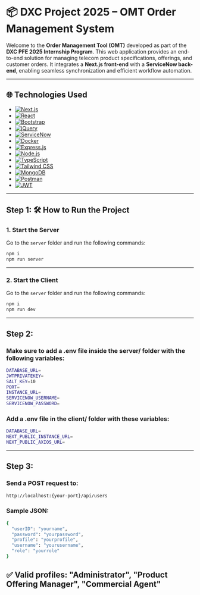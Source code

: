 <a id="readme-top"></a>


# 📦 DXC Project 2025 – OMT Order Management System

Welcome to the **Order Management Tool (OMT)** developed as part of the **DXC PFE 2025 Internship Program**. This web application provides an end-to-end solution for managing telecom product specifications, offerings, and customer orders. It integrates a **Next.js front-end** with a **ServiceNow back-end**, enabling seamless synchronization and efficient workflow automation.

---

## 🌐 Technologies Used

* [![Next.js](https://img.shields.io/badge/Next.js-black?style=for-the-badge&logo=next.js&logoColor=white)](https://nextjs.org/)
* [![React](https://img.shields.io/badge/React-blue?style=for-the-badge&logo=react&logoColor=white)](https://reactjs.org/)
* [![Bootstrap](https://img.shields.io/badge/Bootstrap-purple?style=for-the-badge&logo=bootstrap&logoColor=white)](https://getbootstrap.com/)
* [![jQuery](https://img.shields.io/badge/jQuery-lightblue?style=for-the-badge&logo=jquery&logoColor=white)](https://jquery.com/)
* [![ServiceNow](https://img.shields.io/badge/ServiceNow-green?style=for-the-badge&logo=servicenow&logoColor=white)](https://www.servicenow.com/)
* [![Docker](https://img.shields.io/badge/Docker-blue?style=for-the-badge&logo=docker&logoColor=white)](https://www.docker.com/)
* [![Express.js](https://img.shields.io/badge/Express.js-grey?style=for-the-badge&logo=express&logoColor=white)](https://expressjs.com/)
* [![Node.js](https://img.shields.io/badge/Node.js-darkgreen?style=for-the-badge&logo=node.js&logoColor=white)](https://nodejs.org/)
* [![TypeScript](https://img.shields.io/badge/TypeScript-blue?style=for-the-badge&logo=typescript&logoColor=white)](https://www.typescriptlang.org/)
* [![Tailwind CSS](https://img.shields.io/badge/Tailwind_CSS-teal?style=for-the-badge&logo=tailwind-css&logoColor=white)](https://tailwindcss.com/)
* [![MongoDB](https://img.shields.io/badge/MongoDB-darkgreen?style=for-the-badge&logo=mongodb&logoColor=white)](https://www.mongodb.com/)
* [![Postman](https://img.shields.io/badge/Postman-orange?style=for-the-badge&logo=postman&logoColor=white)](https://www.postman.com/)
* [![JWT](https://img.shields.io/badge/JWT-000000?style=for-the-badge&logo=jsonwebtokens&logoColor=white)](https://jwt.io/)



---

## Step 1: 🛠 How to Run the Project

### 1. Start the Server

Go to the `server` folder and run the following commands:

```sh
npm i
npm run server
```

---


### 2. Start the Client

Go to the `server` folder and run the following commands:

```sh
npm i
npm run dev
```

---

## Step 2:

### Make sure to add a .env file inside the server/ folder with the following variables:

```sh
DATABASE_URL=
JWTPRIVATEKEY=
SALT_KEY=10
PORT=
INSTANCE_URL=
SERVICENOW_USERNAME=
SERVICENOW_PASSWORD=
```


### Add a .env file in the client/ folder with these variables:

```sh
DATABASE_URL=
NEXT_PUBLIC_INSTANCE_URL= 
NEXT_PUBLIC_AXIOS_URL=
```

---

## Step 3:

### Send a POST request to:
```sh
http://localhost:{your-port}/api/users
```

###  Sample JSON:
```sh
{
  "userID": "yourname",
  "password": "yourpassword",
  "profile": "yourprofile",
  "username": "yourusername",
  "role": "yourrole"
}
```
✅ Valid profiles: "Administrator", "Product Offering Manager", "Commercial Agent"
---










